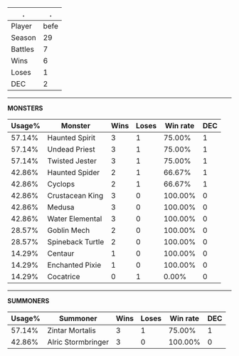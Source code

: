 .|.
|-|-
Player|befe
Season|29
Battles|7
Wins|6
Loses|1
DEC|2

---
**MONSTERS**

Usage%|Monster|Wins|Loses|Win rate|DEC|
-|-|-|-|-|-|
57.14%|Haunted Spirit|3|1|75.00%|1|
57.14%|Undead Priest|3|1|75.00%|1|
57.14%|Twisted Jester|3|1|75.00%|1|
42.86%|Haunted Spider|2|1|66.67%|1|
42.86%|Cyclops|2|1|66.67%|1|
42.86%|Crustacean King|3|0|100.00%|0|
42.86%|Medusa|3|0|100.00%|0|
42.86%|Water Elemental|3|0|100.00%|0|
28.57%|Goblin Mech|2|0|100.00%|0|
28.57%|Spineback Turtle|2|0|100.00%|0|
14.29%|Centaur|1|0|100.00%|0|
14.29%|Enchanted Pixie|1|0|100.00%|0|
14.29%|Cocatrice|0|1|0.00%|0|

---
**SUMMONERS**

Usage%|Summoner|Wins|Loses|Win rate|DEC|
-|-|-|-|-|-|
57.14%|Zintar Mortalis|3|1|75.00%|1|
42.86%|Alric Stormbringer|3|0|100.00%|0|
